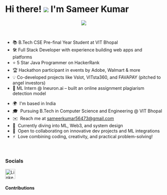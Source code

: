 Hi there! ![](https://user-images.githubusercontent.com/18350557/176309783-0785949b-9127-417c-8b55-ab5a4333674e.gif) I'm Sameer Kumar
=============================================================================================================================

<p align="center">
  <a href="https://github.com/DenverCoder1/readme-typing-svg">
    <img src="https://readme-typing-svg.herokuapp.com?font=Time+New+Roman&color=cyan&size=25&center=true&vCenter=true&width=600&height=100&lines=Full-Stack+Web+Developer;5⭐+Java+Programmer+@HackerRank;Hackathon+Enthusiast;AI+%26+ML+Learner;Project-Oriented+Coder+%7C+Team+Player">
  </a>
</p>

<br>

<ul> 
  <li>📚 B.Tech CSE Pre-final Year Student at VIT Bhopal</li>
  <li>🛠️ Full Stack Developer with experience building web apps and platforms</li>
  <li>⭐ 5 Star Java Programmer on HackerRank</li>
  <li>🏆 Hackathon participant in events by Adobe, Walmart & more</li>
  <li>💡 Co-developed projects like Vslot, VITsta360, and FAVAPAY (pitched to angel investors)</li>
  <li>🧠 ML Intern @ Ineuron.ai – built an online assignment plagiarism detection model</li>
</ul>

* 🌍  I'm based in India
* 🎓  Pursuing B.Tech in Computer Science and Engineering @ VIT Bhopal
* ✉️  Reach me at [sameerkumar56473@gmail.com](mailto:sameerkumar56473@gmail.com)
* 🧠  Currently diving into ML, Web3, and system design
* 🤝  Open to collaborating on innovative dev projects and ML integrations
* ⚡  Love combining coding, creativity, and practical problem-solving!


<br>

### Socials

  <a href="https://www.linkedin.com/in/sameer-kumar-095749249/" target="_blank" rel="noreferrer">
    <img src="https://raw.githubusercontent.com/danielcranney/readme-generator/main/public/icons/socials/linkedin.svg" width="32" height="32" alt="LinkedIn" />
  </a>
</p>

#### Contributions

<a href="http://www.github.com/SameerKumar24042004">
  <img src="https://github-readme-streak-stats.herokuapp.com/?user=SameerKumar24042004&stroke=ffffff&background=1c1917&ring=00ffff&fire=00ffff&currStreakNum=ffffff&currStreakLabel=00ffff&sideNums=ffffff&si
